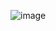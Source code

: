 ![image](https://github.com/Krapivka102/Practice_ItCode_7/assets/71875993/7c2c7759-80ed-4855-840b-246bfe7d6f4c)
